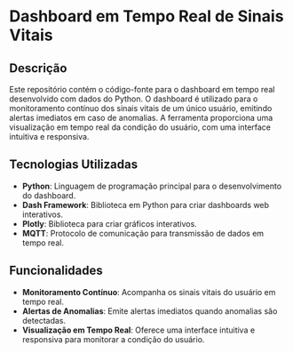 # Dashboard em Tempo Real de Sinais Vitais

## Descrição

Este repositório contém o código-fonte para o dashboard em tempo real desenvolvido com dados do Python. O dashboard é utilizado para o monitoramento contínuo dos sinais vitais de um único usuário, emitindo alertas imediatos em caso de anomalias. A ferramenta proporciona uma visualização em tempo real da condição do usuário, com uma interface intuitiva e responsiva.

## Tecnologias Utilizadas

- **Python**: Linguagem de programação principal para o desenvolvimento do dashboard.
- **Dash Framework**: Biblioteca em Python para criar dashboards web interativos.
- **Plotly**: Biblioteca para criar gráficos interativos.
- **MQTT**: Protocolo de comunicação para transmissão de dados em tempo real.

## Funcionalidades

- **Monitoramento Contínuo**: Acompanha os sinais vitais do usuário em tempo real.
- **Alertas de Anomalias**: Emite alertas imediatos quando anomalias são detectadas.
- **Visualização em Tempo Real**: Oferece uma interface intuitiva e responsiva para monitorar a condição do usuário.
